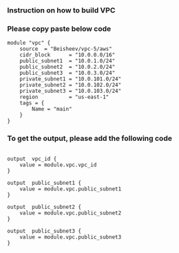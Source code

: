 ### Instruction on how to build VPC 

### Please copy paste below code 
```
module "vpc" {
    source  = "Beisheev/vpc-5/aws"
    cidr_block      = "10.0.0.0/16"
    public_subnet1  = "10.0.1.0/24"
    public_subnet2  = "10.0.2.0/24"
    public_subnet3  = "10.0.3.0/24"
    private_subnet1 = "10.0.101.0/24"
    private_subnet2 = "10.0.102.0/24"
    private_subnet3 = "10.0.103.0/24"
    region          = "us-east-1"
    tags = {
        Name = "main"
    }
}
```
### To get the output, please add the following code 
```

output  vpc_id {
    value = module.vpc.vpc_id
}

output  public_subnet1 {
    value = module.vpc.public_subnet1
}

output  public_subnet2 {
    value = module.vpc.public_subnet2
}

output  public_subnet3 {
    value = module.vpc.public_subnet3
}
```